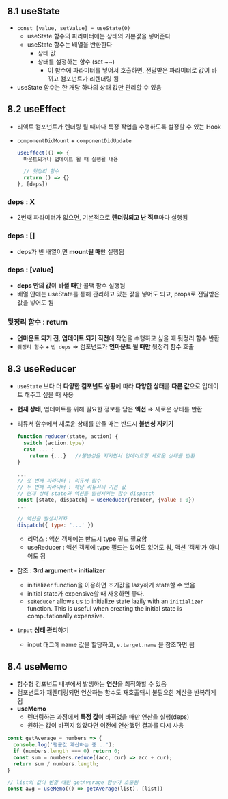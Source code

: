 ## 8.1 useState

- `const [value, setValue] = useState(0)`
    - useState 함수의 파라미터에는 상태의 기본값을 넣어준다
    - useState 함수는 배열을 반환한다
        - 상태 값
        - 상태를 설정하는 함수 (set ~~)
            - 이 함수에 파라미터를 넣어서 호출하면, 전달받은 파라미터로 값이 바뀌고 컴포넌트가 리렌더링 됨
- useState 함수는 한 개당 하나의 상태 값만 관리할 수 있음


## 8.2 useEffect

- 리액트 컴포넌트가 렌더링 될 때마다 특정 작업을 수행하도록 설정할 수 있는 Hook
- `componentDidMount` + `componentDidUpdate`

    ```jsx
    useEffect(() => { 
      마운트되거나 업데이트 될 때 실행될 내용
    
      // 뒷정리 함수
      return () => {}
    }, [deps])
    ```


### deps : X

- 2번째 파라미터가 없으면, 기본적으로 **렌더링되고 난 직후**마다 실행됨

### deps : []

- deps가 빈 배열이면 **mount될 때**만 실행됨

### deps : [value]

- **deps 안의 값**이 **바뀔 때**만 콜백 함수 실행됨
- 배열 안에는 useState를 통해 관리하고 있는 값을 넣어도 되고, props로 전달받은 값을 넣어도 됨

### 뒷정리 함수 : return

- **언마운트 되기 전**, **업데이트 되기 직전**에 작업을 수행하고 싶을 때 뒷정리 함수 반환
- `뒷정리 함수` + `빈 deps` ⇒ 컴포넌트가 **언마운트 될 때만** 뒷정리 함수 호출


## 8.3 useReducer

- `useState` 보다 더 **다양한 컴포넌트 상황**에 따라 **다양한 상태**를 **다른 값**으로 업데이트 해주고 싶을 때 사용
- **현재 상태**, 업데이트를 위해 필요한 정보를 담은 **액션** ⇒ 새로운 상태를 반환
- 리듀서 함수에서 새로운 상태를 만들 때는 반드시 **불변성 지키기**

    ```jsx
    function reducer(state, action) {
      switch (action.type)
      case ... :  
        return {...}   //불변성을 지키면서 업데이트한 새로운 상태를 반환
    }
    
    ...
    // 첫 번째 파라미터 : 리듀서 함수
    // 두 번째 파라미터 : 해당 리듀서의 기본 값
    // 현재 상태 state와 액션을 발생시키는 함수 dispatch
    const [state, dispatch] = useReducer(reducer, {value : 0})
    ...
    
    // 액션을 발생시키자
    dispatch({ type: '...' })
    ```

    - 리덕스 : 액션 객체에는 반드시 type 필드 필요함
    - useReducer : 액션 객체에 type 필드는 있어도 없어도 됨, 액션 ‘객체’가 아니어도 됨
- 참조 : **3rd argument - initializer**
    - initializer function을 이용하면 초기값을 lazy하게 state할 수 있음
    - initial state가 expensive할 때 사용하면 좋다.
    - `seReducer` allows us to initialize state lazily with an `initializer` function. This is useful when creating the initial state is computationally expensive.

- `input` **상태 관리**하기
    - input 태그에 name 값을 할당하고, `e.target.name` 을 참조하면 됨


## 8.4 useMemo

- 함수형 컴포넌트 내부에서 발생하는 **연산**을 최적화할 수 있음
- 컴포넌트가 재렌더링되면 연산하는 함수도 재호출돼서 불필요한 계산을 반복하게 됨
- **useMemo**
  - 렌더링하는 과정에서 **특정 값**이 바뀌었을 때만 연산을 실행(deps)
  - 원하는 값이 바뀌지 않았다면 이전에 연산했던 결과를 다시 사용

```jsx
const getAverage = numbers => {
  console.log('평균값 계산하는 중...');
  if (numbers.length === 0) return 0;
  const sum = numbers.reduce((acc, cur) => acc + cur);
  return sum / numbers.length;
}

// list의 값이 변할 때만 getAverage 함수가 호출됨
const avg = useMemo(() => getAverage(list), [list])
```